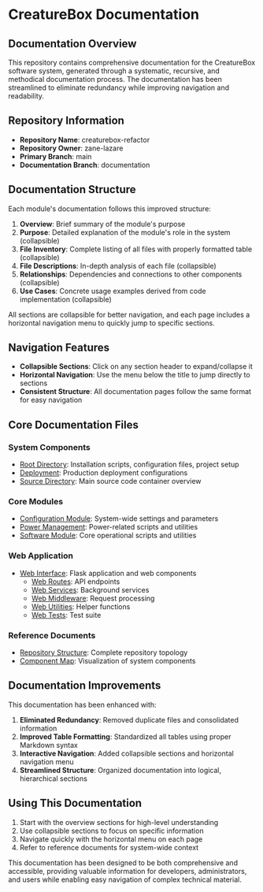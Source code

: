 # CreatureBox Documentation

## Documentation Overview
This repository contains comprehensive documentation for the CreatureBox software system, generated through a systematic, recursive, and methodical documentation process. The documentation has been streamlined to eliminate redundancy while improving navigation and readability.

## Repository Information
- **Repository Name**: creaturebox-refactor
- **Repository Owner**: zane-lazare
- **Primary Branch**: main
- **Documentation Branch**: documentation

## Documentation Structure
Each module's documentation follows this improved structure:

1. **Overview**: Brief summary of the module's purpose
2. **Purpose**: Detailed explanation of the module's role in the system (collapsible)
3. **File Inventory**: Complete listing of all files with properly formatted table (collapsible)
4. **File Descriptions**: In-depth analysis of each file (collapsible)
5. **Relationships**: Dependencies and connections to other components (collapsible)
6. **Use Cases**: Concrete usage examples derived from code implementation (collapsible)

All sections are collapsible for better navigation, and each page includes a horizontal navigation menu to quickly jump to specific sections.

## Navigation Features
- **Collapsible Sections**: Click on any section header to expand/collapse it
- **Horizontal Navigation**: Use the menu below the title to jump directly to sections
- **Consistent Structure**: All documentation pages follow the same format for easy navigation

## Core Documentation Files

### System Components
- [Root Directory](./root.md): Installation scripts, configuration files, project setup
- [Deployment](./deployment.md): Production deployment configurations
- [Source Directory](./src.md): Main source code container overview

### Core Modules
- [Configuration Module](./src-config.md): System-wide settings and parameters
- [Power Management](./src-power.md): Power-related scripts and utilities
- [Software Module](./src-software.md): Core operational scripts and utilities

### Web Application
- [Web Interface](./src-web.md): Flask application and web components
  - [Web Routes](./src-web-routes.md): API endpoints
  - [Web Services](./src-web-services.md): Background services
  - [Web Middleware](./src-web-middleware.md): Request processing
  - [Web Utilities](./src-web-utils.md): Helper functions
  - [Web Tests](./src-web-tests.md): Test suite

### Reference Documents
- [Repository Structure](./repository-manifest.md): Complete repository topology
- [Component Map](./component-map.md): Visualization of system components

## Documentation Improvements
This documentation has been enhanced with:

1. **Eliminated Redundancy**: Removed duplicate files and consolidated information
2. **Improved Table Formatting**: Standardized all tables using proper Markdown syntax
3. **Interactive Navigation**: Added collapsible sections and horizontal navigation menu
4. **Streamlined Structure**: Organized documentation into logical, hierarchical sections

## Using This Documentation
1. Start with the overview sections for high-level understanding
2. Use collapsible sections to focus on specific information
3. Navigate quickly with the horizontal menu on each page
4. Refer to reference documents for system-wide context

This documentation has been designed to be both comprehensive and accessible, providing valuable information for developers, administrators, and users while enabling easy navigation of complex technical material.
